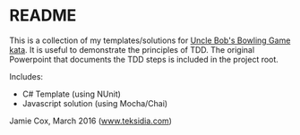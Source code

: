# README #

This is a collection of my templates/solutions for [Uncle Bob's Bowling Game kata](http://butunclebob.com/ArticleS.UncleBob.TheBowlingGameKata). It is useful to demonstrate the principles of TDD. The original Powerpoint that documents the TDD steps is included in the project root.

Includes:

* C# Template (using NUnit)
* Javascript solution (using Mocha/Chai)

Jamie Cox, March 2016
(www.teksidia.com)